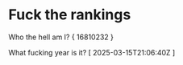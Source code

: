 # Fuck the rankings

Who the hell am I?
{ 16810232 }

What fucking year is it?
[ 2025-03-15T21:06:40Z ]
